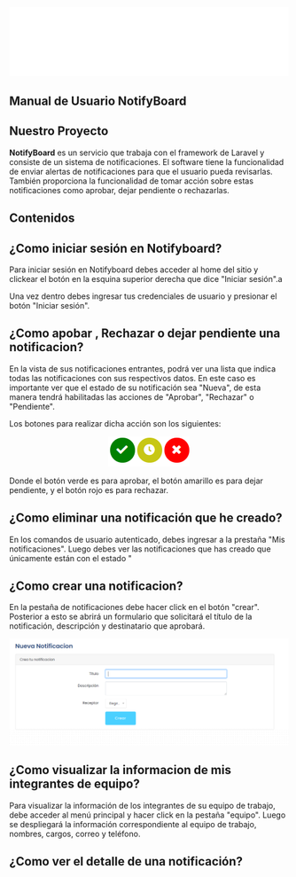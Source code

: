 <p align="center">
    <img src="./pic/logo.png">
</p>

## **Manual de Usuario NotifyBoard**

## **Nuestro Proyecto**

**NotifyBoard** es un servicio que trabaja con el framework de Laravel y consiste de un sistema de notificaciones. El software tiene la funcionalidad de enviar alertas de notificaciones para que el usuario pueda revisarlas. También proporciona la funcionalidad de tomar acción sobre estas notificaciones como aprobar, dejar pendiente o rechazarlas.

## **Contenidos**

## **¿Como iniciar sesión en Notifyboard?**

Para iniciar sesión en Notifyboard debes acceder al home del sitio y clickear el botón en la esquina superior derecha que dice "Iniciar sesión".a

Una vez dentro debes ingresar tus credenciales de usuario y presionar el botón "Iniciar sesión".

## **¿Como apobar , Rechazar o dejar pendiente una notificacion?**
En la vista de sus notificaciones entrantes, podrá ver una lista que indica todas las notificaciones con sus respectivos datos. En este caso es importante ver que el estado de su notificación sea "Nueva", de esta manera tendrá habilitadas las acciones de "Aprobar", "Rechazar" o "Pendiente".

Los botones para realizar dicha acción son los siguientes:

<p align="center"><img src="./pic/acciones.png"></p>


Donde el botón verde es para aprobar, el botón amarillo es para dejar pendiente, y el botón rojo es para rechazar.


## **¿Como eliminar una notificación que he creado?**

En los comandos de usuario autenticado, debes ingresar a la prestaña "Mis notificaciones". Luego debes ver las notificaciones que has creado que únicamente están con el estado "

## **¿Como crear una notificacion?**
En la pestaña de notificaciones debe hacer click en el botón "crear". Posterior a esto se abrirá un formulario que solicitará el título de la notificación, descripción y destinatario que aprobará.

<p ><img src="./pic/nuevaNoti.png"></p>

## **¿Como visualizar la informacion de mis integrantes de equipo?**
Para visualizar la información de los integrantes de su equipo de trabajo, debe acceder al menú principal y hacer click en la pestaña "equipo". Luego se despliegará la información correspondiente al equipo de trabajo, nombres, cargos, correo y teléfono.

## **¿Como ver el detalle de una notificación?**

